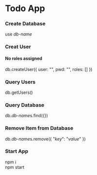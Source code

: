 # Todo App  
  
### Create Database  
use *db-name*  

### Creat User  
#### No roles assigned  
db.createUser({
    user: "<user>",
    pwd: "<password>",
    roles: []
})

### Query Users  
db.getUsers()

### Query Database  
db.*db-name*s.find({})

### Remove Item from Database  
db.*db-name*s.remove({ "*key*": "*value*" })

### Start App  
npm i  
npm start